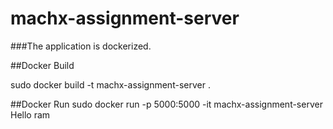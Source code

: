 # machx-assignment-server

###The application is dockerized.

##Docker Build

sudo docker build -t machx-assignment-server .

##Docker Run
sudo docker run -p 5000:5000 -it machx-assignment-server Hello ram